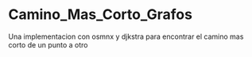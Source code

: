 # Camino_Mas_Corto_Grafos
Una implementacion con osmnx y djkstra para encontrar el camino mas corto de un punto a otro
